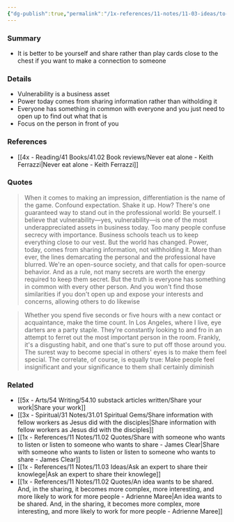 ```yaml
---
{"dg-publish":true,"permalink":"/1x-references/11-notes/11-03-ideas/to-make-a-connection-be-yourself-and-share-information-is-better-than-secrecy-and-witholding/","title":"To make a connection be yourself and share information is better than secrecy and witholding","created":"2025-03-16T19:59:07.353+03:00","updated":"2025-04-10T10:33:01.224+03:00"}
---
```



### Summary
- It is better to be yourself and share rather than play cards close to the chest if you want to make a connection to someone

### Details
- Vulnerability is a business asset
- Power today comes from sharing information rather than witholding it
- Everyone has something in common with everyone and you just need to open up to find out what that is
- Focus on the person in front of you

### References
- [[4x - Reading/41 Books/41.02 Book reviews/Never eat alone - Keith Ferrazzi\|Never eat alone - Keith Ferrazzi]]

### Quotes
> When it comes to making an impression, differentiation is the name of the game. Confound expectation. Shake it up. How? There's one guaranteed way to stand out in the professional world: Be yourself. I believe that vulnerability—yes, vulnerability—is one of the most underappreciated assets in business today. Too many people confuse secrecy with importance. Business schools teach us to keep everything close to our vest. But the world has changed. Power, today, comes from sharing information, not withholding it. More than ever, the lines demarcating the personal and the professional have blurred. We're an open-source society, and that calls for open-source behavior. And as a rule, not many secrets are worth the energy required to keep them secret.
> But the truth is everyone has something in common with every other person. And you won't find those similarities if you don't open up and expose your interests and concerns, allowing others to do likewise

> Whether you spend five seconds or five hours with a new contact or acquaintance, make the time count. In Los Angeles, where I live, eye darters are a party staple. They're constantly looking to and fro in an attempt to ferret out the most important person in the room. Frankly, it's a disgusting habit, and one that's sure to put off those around you. The surest way to become special in others' eyes is to make them feel special. The correlate, of course, is equally true: Make people feel insignificant and your significance to them shall certainly diminish


### Related
- [[5x - Arts/54 Writing/54.10 substack articles written/Share your work\|Share your work]]
- [[3x - Spiritual/31 Notes/31.01 Spiritual Gems/Share information with fellow workers as Jesus did with the disciples\|Share information with fellow workers as Jesus did with the disciples]]
- [[1x - References/11 Notes/11.02 Quotes/Share with someone who wants to listen or listen to someone who wants to share - James Clear\|Share with someone who wants to listen or listen to someone who wants to share - James Clear]]
- [[1x - References/11 Notes/11.03 Ideas/Ask an expert to share their knowlege\|Ask an expert to share their knowlege]]
- [[1x - References/11 Notes/11.02 Quotes/An idea wants to be shared. And, in the sharing, it becomes more complex, more interesting, and more likely to work for more people - Adrienne Maree\|An idea wants to be shared. And, in the sharing, it becomes more complex, more interesting, and more likely to work for more people - Adrienne Maree]]